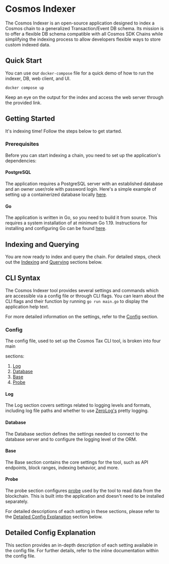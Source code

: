 # Cosmos Indexer

The Cosmos Indexer is an open-source application designed to index a Cosmos chain to a generalized Transaction/Event DB schema. Its mission is to offer a flexible DB schema compatible with all Cosmos SDK Chains while simplifying the indexing process to allow developers flexible ways to store custom indexed data.

## Quick Start

You can use our `docker-compose` file for a quick demo of how to run the indexer, DB, web client, and UI.

```shell
docker compose up
```
Keep an eye on the output for the index and access the web server through the provided link.

## Getting Started

It's indexing time! Follow the steps below to get started.

### Prerequisites

Before you can start indexing a chain, you need to set up the application's dependencies:

#### PostgreSQL
The application requires a PostgreSQL server with an established database and an owner user/role with password login. Here's a simple example of setting up a containerized database locally [here](https://towardsdatascience.com/local-development-set-up-of-postgresql-with-docker-c022632f13ea).

#### Go
The application is written in Go, so you need to build it from source. This requires a system installation of at minimum Go 1.19. Instructions for installing and configuring Go can be found [here](https://go.dev/doc/install).

## Indexing and Querying

You are now ready to index and query the chain. For detailed steps, check out the [Indexing](#indexing) and [Querying](#querying) sections below.

## CLI Syntax

The Cosmos Indexer tool provides several settings and commands which are accessible via a config file or through CLI flags. You can learn about the CLI flags and their function by running `go run main.go` to display the application help text.

For more detailed information on the settings, refer to the [Config](#config) section.

### Config

The config file, used to set up the Cosmos Tax CLI tool, is broken into four main

 sections:

1. [Log](#log)
2. [Database](#database)
3. [Base](#base)
4. [Probe](#probe)

#### Log

The Log section covers settings related to logging levels and formats, including log file paths and whether to use [ZeroLog's](https://github.com/rs/zerolog) pretty logging.

#### Database

The Database section defines the settings needed to connect to the database server and to configure the logging level of the ORM.

#### Base

The Base section contains the core settings for the tool, such as API endpoints, block ranges, indexing behavior, and more.

#### Probe

The probe section configures [probe](https://github.com/DefiantLabs/probe) used by the tool to read data from the blockchain. This is built into the application and doesn't need to be installed separately.

For detailed descriptions of each setting in these sections, please refer to the [Detailed Config Explanation](#detailed-config-explanation) section below.

## Detailed Config Explanation

This section provides an in-depth description of each setting available in the config file. For further details, refer to the inline documentation within the config file.

